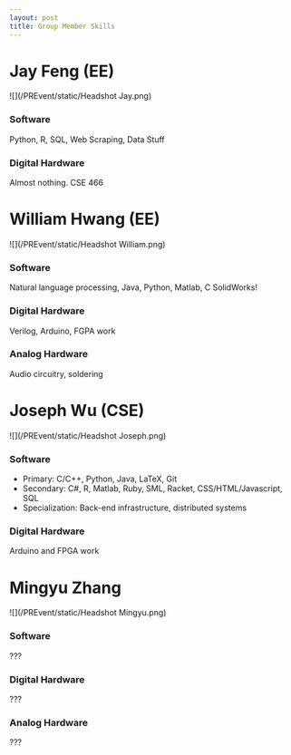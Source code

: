 ```yaml
---
layout: post
title: Group Member Skills
---
```

# Jay Feng (EE)
![](/PREvent/static/Headshot Jay.png)

### Software
Python, R, SQL, Web Scraping, Data Stuff

### Digital Hardware
Almost nothing. CSE 466


# William Hwang (EE)
![](/PREvent/static/Headshot William.png)

### Software
Natural language processing, Java, Python, Matlab, C
SolidWorks!

### Digital Hardware
Verilog, Arduino, FGPA work

### Analog Hardware
Audio circuitry, soldering


# Joseph Wu (CSE)
![](/PREvent/static/Headshot Joseph.png)

### Software
* Primary: C/C++, Python, Java, LaTeX, Git
* Secondary: C#, R, Matlab, Ruby, SML, Racket, CSS/HTML/Javascript, SQL
* Specialization: Back-end infrastructure, distributed systems

### Digital Hardware
Arduino and FPGA work


# Mingyu Zhang
![](/PREvent/static/Headshot Mingyu.png)

### Software
???

### Digital Hardware
???

### Analog Hardware
???
